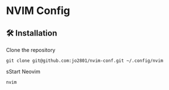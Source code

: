 # NVIM Config


## 🛠️ Installation

Clone the repository

```shell
git clone git@github.com:jo2801/nvim-conf.git ~/.config/nvim
```
sStart Neovim

```shell
nvim
```

